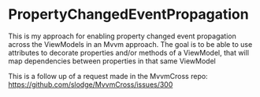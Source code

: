 PropertyChangedEventPropagation
===============================

This is my approach for enabling property changed event propagation across the ViewModels in an Mvvm approach.
The goal is to be able to use attributes to decorate properties and/or methods of a ViewModel, that will map dependencies between properties in that same ViewModel

This is a follow up of a request made in the MvvmCross repo: https://github.com/slodge/MvvmCross/issues/300
